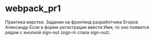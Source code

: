 # webpack_pr1
 Практика верстки. Задание на фронтенд разработчика Егоров Александр
Если в форме регистрации ввести Имя, то оно появится рядом с кнопкой sign-out (sign-in стала sign-out).
